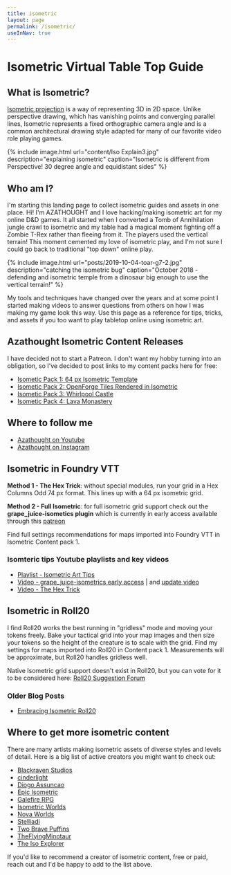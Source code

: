 ```yaml
---
title: isometric
layout: page
permalink: /isometric/
useInNav: true
---
```

# Isometric Virtual Table Top Guide

## What is Isometric?

[Isometric projection](https://en.wikipedia.org/wiki/Isometric_projection) is a way of representing 3D in 2D space. Unlike perspective drawing, which has vanishing points and converging parallel lines, Isometric represents a fixed orthographic camera angle and is a common architectural drawing style adapted for many of our favorite video role playing games.

{% include image.html url="content/Iso Explain3.jpg" description="explaining isometric" caption="Isometric is different from Perspective! 30 degree angle and equidistant sides" %}

## Who am I?

I'm starting this landing page to collect isometric guides and assets in one place.  Hi! I'm AZATHOUGHT and I love hacking/making isometric art for my online D&D games. It all started when I converted a Tomb of Annihilation jungle crawl to isometric and my table had a magical moment fighting off a Zombie T-Rex rather than fleeing from it. The players used the vertical terrain! This moment cemented my love of isometric play, and I'm not sure I could go back to traditional "top down" online play.

{% include image.html url="posts/2019-10-04-toar-g7-2.jpg" description="catching the isometric bug" caption="October 2018 - defending and isometric temple from a dinosaur big enough to use the vertical terrain!" %}

My tools and techniques have changed over the years and at some point I started making videos to answer questions from others on how I was making my game look this way.  Use this page as a reference for tips, tricks, and assets if you too want to play tabletop online using isometric art.

## Azathought Isometric Content Releases
I have decided not to start a Patreon. I don't want my hobby turning into an obligation, so I've decided to post links to my content packs here for free:
* [Isometic Pack 1: 64 px Isometric Template](/isometric-pack-1/)
* [Isometic Pack 2: OpenForge Tiles Rendered in Isometric](/isometric-pack-2/)
* [Isometic Pack 3: Whirlpool Castle](/isometric-pack-3/)
* [Isometic Pack 4: Lava Monastery](/isometric-pack-4/)

## Where to follow me
* [Azathought on Youtube](https://www.youtube.com/azathought-games)
* [Azathought on Instagram](https://www.instagram.com/azathought_games/)

## Isometric in Foundry VTT
**Method 1 - The Hex Trick**: without special modules, run your grid in a Hex Columns Odd 74 px format. This lines up with a 64 px isometric grid.

**Method 2 - Full Isometric**: for full isometric grid support check out the **grape_juice-isometics plugin** which is currently in early access available through this [patreon](https://www.patreon.com/foundry_grape_juice)

Find full settings recommendations for maps imported into Foundry VTT in Isometric Content pack 1.

### Isomteric tips Youtube playlists and key videos
* [Playlist - Isometric Art Tips](https://www.youtube.com/playlist?list=PLwozL5pYIL5RD3-1D9EHuHaUrHg1vb_pz)
* [Video - grape_juice-isometrics early access](https://www.youtube.com/watch?v=2MAp3t3bZjo) | and [update video](https://youtu.be/kA0VECX09ls)
* [Video - The Hex Trick](https://www.youtube.com/watch?v=AHRvKMuQbDg)

## Isometric in Roll20
I find Roll20 works the best running in "gridless" mode and moving your tokens freely.  Bake your tactical grid into your map images and then size your tokens so the height of the creature is to scale with the grid. Find my settings for maps imported into Roll20 in Content pack 1. Measurements will be approximate, but Roll20 handles gridless well.

Native Isometric grid support doesn't exist in Roll20, but you can vote for it to be considered here: [Roll20 Suggestion Forum](https://app.roll20.net/forum/post/1295021/slug%7D)


### Older Blog Posts
* [Embracing Isometric Roll20](/embracing-isometric-roll20/)

## Where to get more isometric content
There are many artists making isometric assets of diverse styles and levels of detail. Here is a big list of active creators you might want to check out:

* [Blackraven Studios](https://www.patreon.com/BlackravenStudios/posts)
* [cinderlight](https://www.patreon.com/cinderlight/posts)
* [Diogo Assuncao](https://www.patreon.com/diogottrpg/posts)
* [Epic Isometric](https://www.patreon.com/epicisometric/posts)
* [Galefire RPG](https://galefirerpg.itch.io/)
* [Isometric Worlds](https://www.patreon.com/isometricworlds/posts)
* [Nova Worlds](https://www.patreon.com/novaworlds/posts)
* [Stelliadi](https://www.patreon.com/stelliadi_isometric/posts)
* [Two Brave Puffins](https://www.patreon.com/TwoBravePuffins/posts)
* [TheFlyingMinotaur](https://www.patreon.com/user?u=7285440)
* [The Iso Explorer](https://www.patreon.com/theisoexplorer/posts)

If you'd like to recommend a creator of isometric content, free or paid, reach out and I'd be happy to add to the list above.